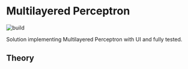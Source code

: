 # Multilayered Perceptron
![build](https://github.com/mkieczko96/multi-layered-perceptron/workflows/.NET%20Core/badge.svg)

Solution implementing Multilayered Perceptron with UI and fully tested.


## Theory



